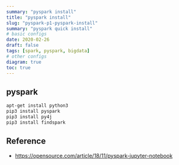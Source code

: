 ```yaml
---
summary: "pyspark install"
title: "pyspark install"
slug: "pyspark-p1-pyspark-install"
summary: "pyspark quick install"
# basic configs
date: 2020-02-26
draft: false
tags: [spark, pyspark, bigdata]
# other configs
diagram: true
toc: true
---
```


## pyspark

```bash
apt-get install python3
pip3 install pyspark
pip3 install py4j
pip3 install findspark
```

## Reference

- <https://opensource.com/article/18/11/pyspark-jupyter-notebook>
